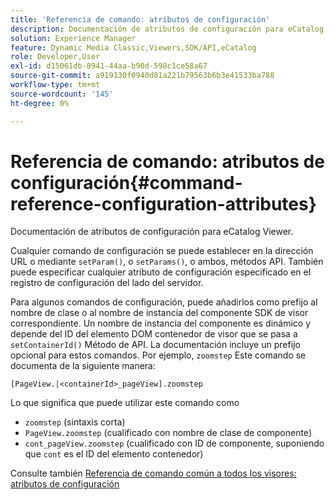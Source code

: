 ```yaml
---
title: 'Referencia de comando: atributos de configuración'
description: Documentación de atributos de configuración para eCatalog Viewer.
solution: Experience Manager
feature: Dynamic Media Classic,Viewers,SDK/API,eCatalog
role: Developer,User
exl-id: d15061db-8941-44aa-b90d-598c1ce58a67
source-git-commit: a919130f0940d81a221b79563b6b3e41533ba788
workflow-type: tm+mt
source-wordcount: '145'
ht-degree: 0%

---
```


# Referencia de comando: atributos de configuración{#command-reference-configuration-attributes}

Documentación de atributos de configuración para eCatalog Viewer.

Cualquier comando de configuración se puede establecer en la dirección URL o mediante `setParam()`, o `setParams()`, o ambos, métodos API. También puede especificar cualquier atributo de configuración especificado en el registro de configuración del lado del servidor.

Para algunos comandos de configuración, puede añadirlos como prefijo al nombre de clase o al nombre de instancia del componente SDK de visor correspondiente. Un nombre de instancia del componente es dinámico y depende del ID del elemento DOM contenedor de visor que se pasa a `setContainerId()` Método de API. La documentación incluye un prefijo opcional para estos comandos. Por ejemplo, `zoomstep` Este comando se documenta de la siguiente manera:

`[PageView.|<containerId>_pageView].zoomstep`

Lo que significa que puede utilizar este comando como

* `zoomstep` (sintaxis corta)
* `PageView.zoomstep` (cualificado con nombre de clase de componente)
* `cont_pageView.zoomstep` (cualificado con ID de componente, suponiendo que `cont` es el ID del elemento contenedor)

Consulte también [Referencia de comando común a todos los visores: atributos de configuración](../../../r-html5-viewer-20-cmdref-configattrib/r-html5-viewer-20-cmdref-configattrib.md#concept-850e0f2c49b949deb7cfbfd330d329bd)
